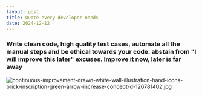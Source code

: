 ```yaml
---
layout: post
title: Quote every developer needs
date: 2024-12-12
---
```


### Write clean code, high quality test cases, automate all the manual steps and be ethical towards your code. abstain from "I will improve this later" excuses. Improve it now, later is far away

![continuous-improvement-drawn-white-wall-illustration-hand-icons-brick-inscription-green-arrow-increase-concept-d-126781402.jpg](https://thumbs.dreamstime.com/b/continuous-improvement-drawn-white-wall-illustration-hand-icons-brick-inscription-green-arrow-increase-concept-d-126781402.jpg)
        